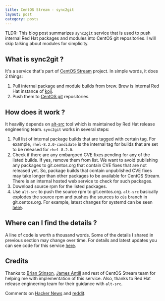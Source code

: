 ```yaml
---
title: CentOS Stream - sync2git
layout: post
category: posts
---
```


TLDR: This blog post summarizes `sync2git` service that is used to push internal Red Hat packages and modules into CentOS git repositories. I will skip talking about modules for simplicity.

## What is sync2git ?

It's a service that's part of [CentOS Stream][centos-stream-url] project. In simple words, it does 2 things:

1. Pull internal package and module builds from brew. Brew is internal Red Hat instance of
   [koji][koji-fedora].
2. Push them to [CentOS git][git-centos-org] repositories.

## How does it work ?

It heaviliy depends on [alt-src][alt-src-github] tool which is maintained by Red Hat release engineering team. `sync2git` works in several steps:

1. Pull list of internal package builds that are tagged with certain tag. For example, `rhel-8.2.0-candidate` is the internal tag for builds that are set to be released for `rhel-8.2.0`.
2. Check if there are any embargoed CVE fixes pending for any of the listed builds. If yes, remove them from list. We want to avoid publishing any packages to git.centos.org that contain CVE fixes that are not released yet. So, package builds that contain unpublished CVE fixes may take longer than other packages to be available for CentOS Stream. There is an internal hosted web service to check for such packages.
3. Download source rpm for the listed packages.
4. Use `alt-src` to push the source rpm to git.centos.org. `alt-src` basically explodes the source rpm and pushes the sources to `c8s` branch in git.centos.org. For example, latest changes for systemd can be seen [here][systemd-c8s].

## Where can I find the details ?

A line of code is worth a thousand words. Some of the details I shared in previous section may change over time. For details and latest updates you can see code for this service [here][sync2git-github].

## Credits

Thanks to [Brian Stinson][brian-github], [James Antill][james-github] and rest of CentOS Stream team for helping me with implementation of this service. Also, thanks to Red Hat release engineering team for their guidance with `alt-src`.

Comments on [Hacker News][hacker-news] and [reddit][reddit].

[centos-stream-url]: https://www.centos.org/centos-stream/
[koji-fedora]: https://koji.fedoraproject.org/
[sync2git-github]: https://github.com/CentOS/sync2git
[alt-src-github]: https://github.com/release-engineering/alt-src
[git-centos-org]: https://git.centos.org/
[systemd-c8s]: https://git.centos.org/rpms/systemd/commits/c8s
[brian-github]: https://github.com/bstinsonmhk
[james-github]: https://github.com/james-antill
[hacker-news]: https://news.ycombinator.com/item?id=24848678
[reddit]: https://www.reddit.com/r/CentOS/comments/jfevrw/centos_stream_sync2git/
